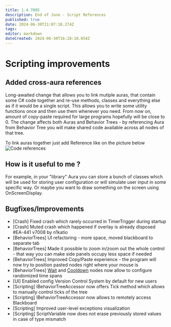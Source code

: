```yaml
---
title: 1.4.7095
description: End of June - Script References
published: true
date: 2024-06-30T21:07:18.274Z
tags: 
editor: markdown
dateCreated: 2024-06-30T16:28:10.054Z
---
```


# Scripting improvements
## Added cross-aura references
Long-awaited change that allows you to link mutiple auras, that contain some C# code together and re-use methods, classes and everything else as if it would be a single script.
This allows you to write some utility functions once and then use them whenever you need. From now on, amount of copy-paste required for large programs hopefully will be close to 0.
The change affects both Auras and Behavior Trees - by referencing Aura from Behavior Tree you will make shared code available across all nodes of that tree.

To link auras together just add Reference like on the picture below
![Code references](https://s3.eyeauras.net/media/2024/06/tSL7ye5wGTRZCCo1.png)

## How is it useful to me ?
For example, in your "library" Aura you can store a bunch of classes which will be used for storing user configuration 
or will simulate user input in some specific way. Or maybe you want to draw something on the screen using OnScreenDisplay.



## Bugfixes/Improvements
- [Crash] Fixed crash which rarely occurred in TimerTrigger during startup
- [Crash] Muted crash which happened if overlay is already disposed #EA-441 v7008 by n1katio
- [BehaviorTrees] UI refactoring - more space, moved blackboard to separate tab
- [BehaviorTrees] Made it possible to zoom in/zoom out the whole control - that way you can make side panels occupy less space if needed
- [BehaviorTrees] Improved Copy/Paste experience - the program will now try to position pasted nodes right where your mouse is
- [BehaviorTrees] [Wait](/en/behavior-trees/nodes/wait) and [Cooldown](/en/behavior-trees/nodes/cooldown) nodes now allow to configure randomized time spans
- [UI] Enabled config Version Control System by default for new users
- [Scripting] IBehaviorTreeAccessor now offers Tick method which allows to manually control ticks of the tree
- [Scripting] IBehaviorTreeAccessor now allows to remotely access Blackboard
- [Scripting] Improved user-level exceptions visualization
- [Scripting] ScriptVariable now does not erase previously stored values in case of type mismatch
